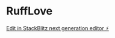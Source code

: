 # RuffLove

[Edit in StackBlitz next generation editor ⚡️](https://stackblitz.com/~/github.com/trwscholar/RuffLove)